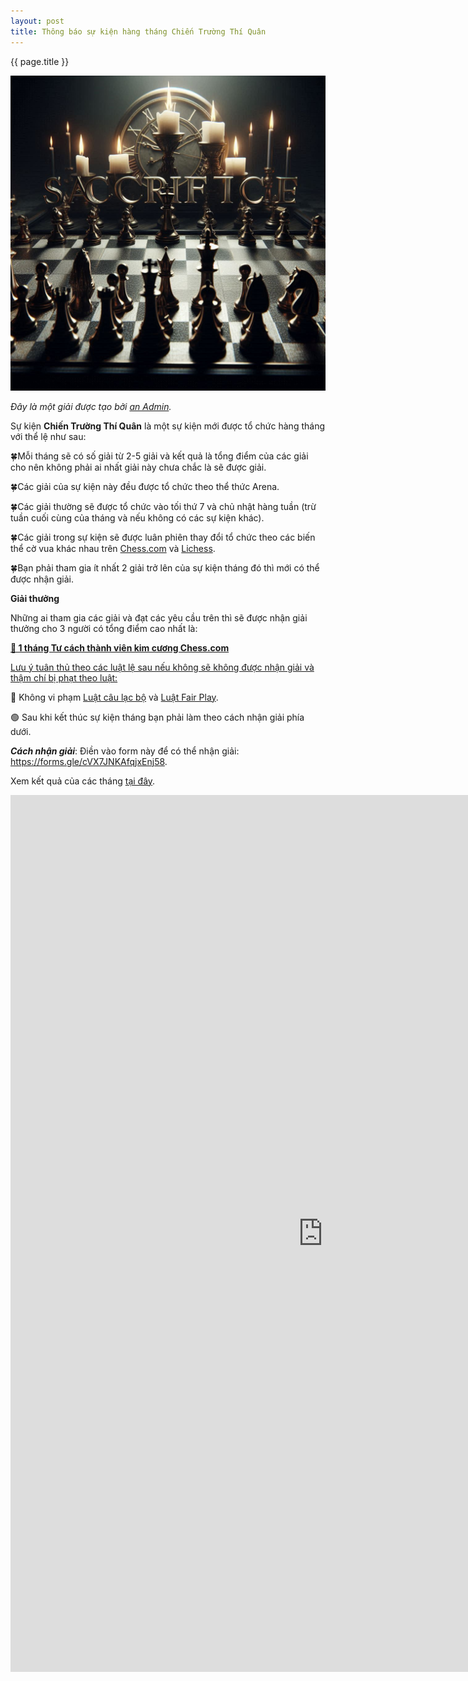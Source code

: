 ```yaml
---
layout: post
title: Thông báo sự kiện hàng tháng Chiến Trường Thí Quân
---
```


{{ page.title }}

<img src="/images/cttq.jpg">

<i>Đây là một giải được tạo bởi <a href="https://thivualaytot.github.io/leaders#admins">an Admin</a>.</i>

Sự kiện <b>Chiến Trường Thí Quân</b> là một sự kiện mới được tổ chức hàng tháng với thể lệ như sau:

🍀Mỗi tháng sẽ có số giải từ 2-5 giải và kết quả là tổng điểm của các giải cho nên không phải ai nhất giải này chưa chắc là sẽ được giải.

🍀Các giải của sự kiện này đều được tổ chức theo thể thức Arena.

🍀Các giải thường sẽ được tổ chức vào tối thứ 7 và chủ nhật hàng tuần (trừ tuần cuối cùng của tháng và nếu không có các sự kiện khác).

🍀Các giải trong sự kiện sẽ được luân phiên thay đổi tổ chức theo các biến thể cờ vua khác nhau trên <a href="https://chess.com/article/view/chess-variants">Chess.com</a> và <a href="https://lichess.org/variant">Lichess</a>.

🍀Bạn phải tham gia ít nhất 2 giải trở lên của sự kiện tháng đó thì mới có thể được nhận giải.

<b>Giải thưởng</b>

Những ai tham gia các giải và đạt các yêu cầu trên thì sẽ được nhận giải thưởng cho 3 người có tổng điểm cao nhất là:

<strong><a href="https://chess.com/membership">💎 1 tháng Tư cách thành viên kim cương Chess.com</a></strong>

<u>Lưu ý tuân thủ theo các luật lệ sau nếu không sẽ không được nhận giải và thậm chí bị phạt theo luật:</u>

🔴 Không vi phạm <a href="https://chess.com/news/luat-club-demo">Luật câu lạc bộ</a> và <a href="https://chess.com/news/luat-choi-cong-bang-cua-clb-thi-vua-lay-tot">Luật Fair Play</a>.

🟢 Sau khi kết thúc sự kiện tháng bạn phải làm theo cách nhận giải phía dưới.

<b><i> Cách nhận giải</i></b>: Điền vào form này để có thể nhận giải: <a href="https://forms.gle/cVX7JNKAfqjxEnj58">https://forms.gle/cVX7JNKAfqjxEnj58</a>.

Xem kết quả của các tháng <a href="/tournaments/tournaments/cttq">tại đây</a>.

<iframe src="https://docs.google.com/forms/d/e/1FAIpQLScVQFk5zuU1UC6GYHV17jTmDuv4uEkrkgH9Fxdc9C1s9r6_aA/viewform?embedded=true" width="1000" height="1403" frameborder="0" marginheight="0" marginwidth="0">Đang tải…</iframe>
